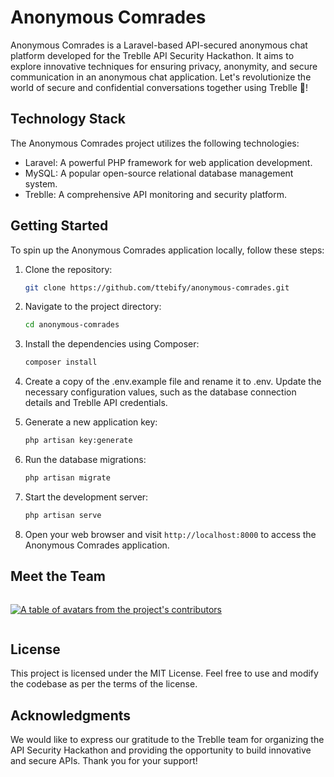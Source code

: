 # Anonymous Comrades
Anonymous Comrades is a Laravel-based API-secured anonymous chat platform developed for the Treblle API Security Hackathon. It aims to explore innovative techniques for ensuring privacy, anonymity, and secure communication in an anonymous chat application. Let's revolutionize the world of secure and confidential conversations together using Treblle 🥳!

## Technology Stack
The Anonymous Comrades project utilizes the following technologies:

- Laravel: A powerful PHP framework for web application development.
- MySQL: A popular open-source relational database management system.
- Treblle: A comprehensive API monitoring and security platform.

## Getting Started
To spin up the Anonymous Comrades application locally, follow these steps:

1. Clone the repository:
    ```bash
    git clone https://github.com/ttebify/anonymous-comrades.git
    ```

2. Navigate to the project directory:
    ```bash
    cd anonymous-comrades
    ```

3. Install the dependencies using Composer:
    ```bash
    composer install
    ```

4. Create a copy of the .env.example file and rename it to .env. Update the necessary configuration values, such as the database connection details and Treblle API credentials.

5. Generate a new application key:
    ```bash
    php artisan key:generate
    ```

6. Run the database migrations:
    ```bash
    php artisan migrate
    ```

7. Start the development server:
    ```bash
    php artisan serve
    ```

8. Open your web browser and visit `http://localhost:8000` to access the Anonymous Comrades application.

## Meet the Team
<a href="https://github.com/ttebify/anonymous-comrades/graphs/contributors" style="display: flex; align-items: center;">
<p>
  <img src="https://contrib.rocks/image?repo=ttebify/anonymous-comrades" alt="A table of avatars from the project's contributors" />
</p>
</a>

## License
This project is licensed under the MIT License. Feel free to use and modify the codebase as per the terms of the license.

## Acknowledgments
We would like to express our gratitude to the Treblle team for organizing the API Security Hackathon and providing the opportunity to build innovative and secure APIs. Thank you for your support!
